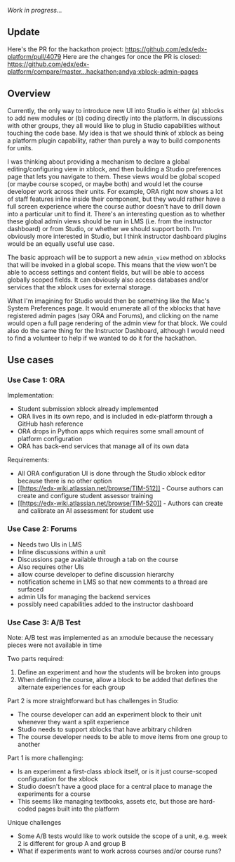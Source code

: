 _Work in progress..._

## Update

Here's the PR for the hackathon project: https://github.com/edx/edx-platform/pull/4079
Here are the changes for once the PR is closed: https://github.com/edx/edx-platform/compare/master...hackathon;andya;xblock-admin-pages

## Overview

Currently, the only way to introduce new UI into Studio is either (a) xblocks to add new modules or (b) coding directly into the platform. In discussions with other groups, they all would like to plug in Studio capabilities without touching the code base. My idea is that we should think of xblock as being a platform plugin capability, rather than purely a way to build components for units. 

I was thinking about providing a mechanism to declare a global editing/configuring view in xblock, and then building a Studio preferences page that lets you navigate to them. These views would be global scoped (or maybe course scoped, or maybe both) and would let the course developer work across their units. For example, ORA right now shows a lot of staff features inline inside their component, but they would rather have a full screen experience where the course author doesn't have to drill down into a particular unit to find it. There's an interesting question as to whether these global admin views should be run in LMS (i.e. from the instructor dashboard) or from Studio, or whether we should support both. I'm obviously more interested in Studio, but I think instructor dashboard plugins would be an equally useful use case.

The basic approach will be to support a new ```admin_view``` method on xblocks that will be invoked in a global scope. This means that the view won't be able to access settings and content fields, but will be able to access globally scoped fields. It can obviously also access databases and/or services that the xblock uses for external storage. 

What I'm imagining for Studio would then be something like the Mac's System Preferences page. It would enumerate all of the xblocks that have registered admin pages (say ORA and Forums), and clicking on the name would open a full page rendering of the admin view for that block. We could also do the same thing for the Instructor Dashboard, although I would need to find a volunteer to help if we wanted to do it for the hackathon.

## Use cases

### Use Case 1: ORA

Implementation:
* Student submission xblock already implemented
* ORA lives in its own repo, and is included in edx-platform through a GitHub hash reference
* ORA drops in Python apps which requires some small amount of platform configuration
* ORA has back-end services that manage all of its own data

Requirements:
* All ORA configuration UI is done through the Studio xblock editor because there is no other option
* [[https://edx-wiki.atlassian.net/browse/TIM-512]] - Course authors can create and configure student assessor training
* [[https://edx-wiki.atlassian.net/browse/TIM-520]] - Authors can create and calibrate an AI assessment for student use

### Use Case 2: Forums

* Needs two UIs in LMS
* Inline discussions within a unit
* Discussions page available through a tab on the course
* Also requires other UIs
* allow course developer to define discussion hierarchy
* notification scheme in LMS so that new comments to a thread are surfaced
* admin UIs for managing the backend services
* possibly need capabilities added to the instructor dashboard

### Use Case 3: A/B Test

Note: A/B test was implemented as an xmodule because the necessary pieces were not available in time

Two parts required:
1.  Define an experiment and how the students will be broken into groups
2. When defining the course, allow a block to be added that defines the alternate experiences for each group

Part 2 is more straightforward but has challenges in Studio:
* The course developer can add an experiment block to their unit whenever they want a split experience
* Studio needs to support xblocks that have arbitrary children
* The course developer needs to be able to move items from one group to another

Part 1 is more challenging:
* Is an experiment a first-class xblock itself, or is it just course-scoped configuration for the xblock
* Studio doesn't have a good place for a central place to manage the experiments for a course
* This seems like managing textbooks, assets etc, but those are hard-coded pages built into the platform

Unique challenges
* Some A/B tests would like to work outside the scope of a unit, e.g. week 2 is different for group A and group B
* What if experiments want to work across courses and/or course runs?
